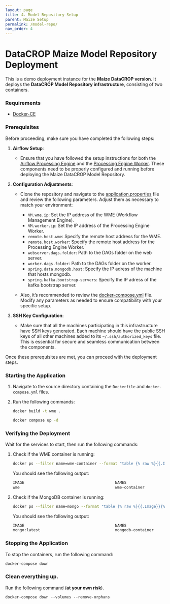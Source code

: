 ```yaml
---
layout: page
title: 4. Model Repository Setup
parent: Maize Setup
permalink: /model-repo/
nav_order: 4
---
```


# DataCROP Maize Model Repository Deployment

This is a demo deployment instance for the **Maize DataCROP version**. It deploys the **DataCROP Model Repository infrastructure**, consisting of two containers.

### Requirements

- [Docker-CE](https://www.docker.com/)


### Prerequisites

Before proceeding, make sure you have completed the following steps:

1. **Airflow Setup**:
   - Ensure that you have followed the setup instructions for both the [Airflow Processing Engine](https://github.com/datacrop/maze-processing-engine-airflow) and the [Processing Engine Worker](https://github.com/datacrop/maze-processing-engine-worker). These components need to be properly configured and running before deploying the Maize DataCROP Model Repository.

2. **Configuration Adjustments**:
   - Clone the repository and navigate to the [application.properties](maize-model-repository/model-repository-server/src/main/resources/application.properties) file and review the following parameters. Adjust them as necessary to match your environment:
     - `VM.wme.ip`: Set the IP address of the WME (Workflow Management Engine).
     - `VM.worker.ip`: Set the IP address of the Processing Engine Worker.
     - `remote.host.wme`: Specify the remote host address for the WME.
     - `remote.host.worker`: Specify the remote host address for the Processing Engine Worker.
     - `webserver.dags.folder`: Path to the DAGs folder on the web server.
     - `worker.dags.folder`: Path to the DAGs folder on the worker.
     - `spring.data.mongodb.host`: Specify the IP adress of the machine that hosts mongodb.
     - `spring.kafka.bootstrap-servers`: Specify the IP adress of the kafka bootstrap server.

   - Also, it’s recommended to review the [docker-compose.yml](maize-model-repository/docker-compose.yml) file. Modify any parameters as needed to ensure compatibility with your specific setup.

3. **SSH Key Configuration**:
   - Make sure that all the machines participating in this infrastructure have SSH keys generated. Each machine should have the public SSH keys of all other machines added to its `~/.ssh/authorized_keys` file. This is essential for secure and seamless communication between the components.

Once these prerequisites are met, you can proceed with the deployment steps.


### Starting the Application

1. Navigate to the source directory containing the `Dockerfile` and `docker-compose.yml` files.
2. Run the following commands:

    ```bash
    docker build -t wme .
    
    docker compose up -d
    ```

### Verifying the Deployment

Wait for the services to start, then run the following commands:

1. Check if the WME container is running:

    ```bash
    docker ps --filter name=wme-container --format "table {% raw %}{{.Image}}{% endraw %}\t{% raw %}{{.Names}}{% endraw %}"
    ```

    You should see the following output:

    ```bash
    IMAGE                                        NAMES
    wme                                          wme-container
    ```

2. Check if the MongoDB container is running:

    ```bash
    docker ps --filter name=mongo --format "table {% raw %}{{.Image}}{% endraw %}\t{% raw %}{{.Names}}{% endraw %}"
    ```

    You should see the following output:

    ```bash
    IMAGE                                        NAMES
    mongo:latest                                 mongodb-container
    ```

### Stopping the Application

To stop the containers, run the following command:

```bash
docker-compose down
```
### Clean everything up.

Run the following command (**at your own risk**).

    docker-compose down --volumes --remove-orphans